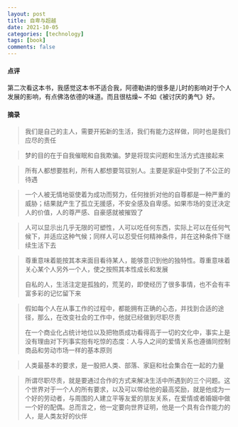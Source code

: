 ```yaml
---
layout: post
title: 自卑与超越
date: 2021-10-05
categories: [technology]
tags: [book]
comments: false
---
```




#### 点评

第二次看这本书，我感觉这本书不适合我，阿德勒讲的很多是儿时的影响对于个人发展的影响，有点佛洛依德的味道。而且很枯燥~ 不如《被讨厌的勇气》好。



#### 摘录
> 我们是自己的主人，需要开拓新的生活，我们有能力这样做，同时也是我们应尽的责任



> 梦的目的在于自我催眠和自我欺骗。梦是将现实问题和生活方式连接起来



> 所有人都想要胜利，所有人都想要驾驭别人。主要是家庭中受到了不公正的待遇



> 一个人被无情地驱使着为成功而努力，任何挫折对他的自尊都是一种严重的威胁；结果就产生了孤立无援感，不安全感及自卑感。如果市场的变迁决定人的价值，人的尊严感、自豪感就被摧毁了



> 人可以显示出几乎无限的可塑性，人可以吃任何东西，实际上可以在任何气候下，并适应这种气候；同样人可以忍受任何精神条件，并在这种条件下继续生活下去



> 尊重意味着能按其本来面目看待某人，能够意识到他的独特性。尊重意味着关心某个人另外一个人，使之按照其本性成长和发展
>
> 自私的人，生活注定是孤独的，荒芜的，即使经历了很多事情，也不会有丰富多彩的记忆留下来



> 假如每个人在从事工作的过程中，都能拥有正确的心态，并找到合适的途径，那么，在改变社会的工作中，他就已经做到尽职尽责
>
> 在一个商业化占统计地位以及把物质成功看得高于一切的文化中，事实上是没有理由对下列事实抱有吃惊的态度：人与人之间的爱情关系也遵循同控制商品和劳动市场一样的基本原则



> 人类最基本的要求，是一股把人类、部落、家庭和社会集合在一起的力量



> 所谓尽职尽责，就是要通过合作的方式来解决生活中所遇到的三个问题。这个世界对于一个人的所有要求，以及可以带给他的最高奖励，就是他成为一个好的劳动者，与周围的人建立平等友爱的朋友关系，在爱情或者婚姻中做一个好的配偶。总而言之，他一定要向世界证明，他是一个具有合作能力的人，是人类友好的伙伴









